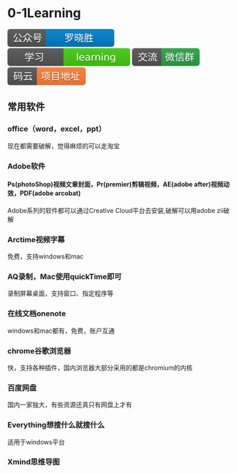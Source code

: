 # 0-1Learning

![alt text](../static/common/svg/luoxiaosheng.svg "公众号")
![alt text](../static/common/svg/luoxiaosheng_learning.svg "学习")
![alt text](../static/common/svg/luoxiaosheng_wechat.svg "微信")
![alt text](../static/common/svg/luoxiaosheng_gitee.svg "码云")

## 常用软件

### office（word，excel，ppt）
现在都需要破解，觉得麻烦的可以走淘宝

### Adobe软件
#### Ps(photoShop)视频文章封面，Pr(premier)剪辑视频，AE(adobe after)视频动效，PDF(adobe arcobat)
Adobe系列的软件都可以通过Creative Cloud平台去安装,破解可以用adobe zii破解

### Arctime视频字幕
免费，支持windows和mac

### AQ录制，Mac使用quickTime即可
录制屏幕桌面，支持窗口、指定程序等

### 在线文档onenote
windows和mac都有，免费，账户互通

### chrome谷歌浏览器
快，支持各种插件，国内浏览器大部分采用的都是chromium的内核

### 百度网盘
国内一家独大，有些资源还真只有网盘上才有

### Everything想搜什么就搜什么
适用于windows平台

### Xmind思维导图
